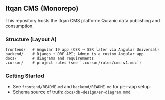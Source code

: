 ## Itqan CMS (Monorepo)

This repository hosts the Itqan CMS platform: Quranic data publishing and consumption.

### Structure (Layout A)
```
frontend/   # Angular 19 app (CSR → SSR later via Angular Universal)
backend/    # Django + DRF API; Admin is a custom Angular app
docs/       # diagrams and requirements
.cursor/    # project rules (see `.cursor/rules/cms-v1.mdc`)
```

### Getting Started
- See `frontend/README.md` and `backend/README.md` for per-app setup.
- Schema source of truth: `docs/db-design/er-diagram.mmd`.


